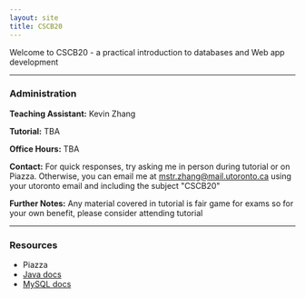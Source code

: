```yaml
---
layout: site
title: CSCB20
---
```


Welcome to CSCB20 - a practical introduction to databases and Web app development

---

### Administration

**Teaching Assistant:** Kevin Zhang

**Tutorial:** TBA

**Office Hours:** TBA

**Contact:** For quick responses, try asking me in person during tutorial or on Piazza. Otherwise,
you can email me at [mstr.zhang@mail.utoronto.ca](mailto:mstr.zhang@mail.utoronto.ca) using your
utoronto email and including the subject "CSCB20"

**Further Notes:** Any material covered in tutorial is fair game for exams so for your own benefit, please consider attending tutorial

---

### Resources

- Piazza
- [Java docs](https://docs.oracle.com/javase/8/docs/)
- [MySQL docs](https://dev.mysql.com/doc/)